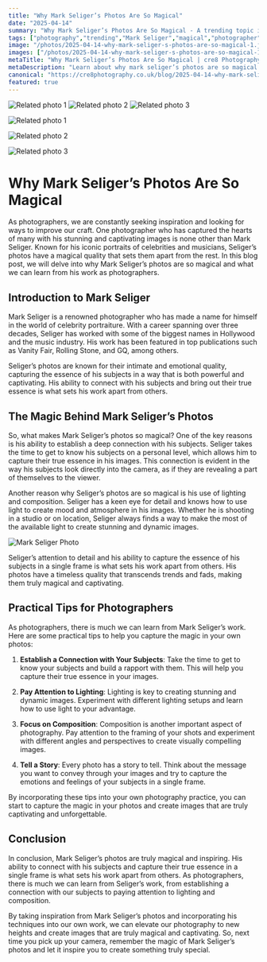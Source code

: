 ```yaml
---
title: "Why Mark Seliger’s Photos Are So Magical"
date: "2025-04-14"
summary: "Why Mark Seliger’s Photos Are So Magical - A trending topic in photography."
tags: ["photography","trending","Mark Seliger","magical","photographer","celebrities","portraits","lighting","composition","connection","captivating","inspiring"]
image: "/photos/2025-04-14-why-mark-seliger-s-photos-are-so-magical-1.jpg"
images: ["/photos/2025-04-14-why-mark-seliger-s-photos-are-so-magical-1.jpg","/photos/2025-04-14-why-mark-seliger-s-photos-are-so-magical-2.jpg","/photos/2025-04-14-why-mark-seliger-s-photos-are-so-magical-3.jpg"]
metaTitle: "Why Mark Seliger’s Photos Are So Magical | cre8 Photography"
metaDescription: "Learn about why mark seliger’s photos are so magical in photography with practical tips and insights."
canonical: "https://cre8photography.co.uk/blog/2025-04-14-why-mark-seliger-s-photos-are-so-magical"
featured: true
---
```


<!-- Gallery as HTML -->

<div class="grid grid-cols-1 sm:grid-cols-2 md:grid-cols-3 gap-4">
  <img src="/photos/2025-04-14-why-mark-seliger-s-photos-are-so-magical-1.jpg" alt="Related photo 1" class="w-full rounded-lg" />
<img src="/photos/2025-04-14-why-mark-seliger-s-photos-are-so-magical-2.jpg" alt="Related photo 2" class="w-full rounded-lg" />
<img src="/photos/2025-04-14-why-mark-seliger-s-photos-are-so-magical-3.jpg" alt="Related photo 3" class="w-full rounded-lg" />
</div>


<!-- Gallery as Markdown -->
![Related photo 1](/photos/2025-04-14-why-mark-seliger-s-photos-are-so-magical-1.jpg)


![Related photo 2](/photos/2025-04-14-why-mark-seliger-s-photos-are-so-magical-2.jpg)


![Related photo 3](/photos/2025-04-14-why-mark-seliger-s-photos-are-so-magical-3.jpg)



# Why Mark Seliger’s Photos Are So Magical

As photographers, we are constantly seeking inspiration and looking for ways to improve our craft. One photographer who has captured the hearts of many with his stunning and captivating images is none other than Mark Seliger. Known for his iconic portraits of celebrities and musicians, Seliger’s photos have a magical quality that sets them apart from the rest. In this blog post, we will delve into why Mark Seliger’s photos are so magical and what we can learn from his work as photographers.

## Introduction to Mark Seliger

Mark Seliger is a renowned photographer who has made a name for himself in the world of celebrity portraiture. With a career spanning over three decades, Seliger has worked with some of the biggest names in Hollywood and the music industry. His work has been featured in top publications such as Vanity Fair, Rolling Stone, and GQ, among others.

Seliger’s photos are known for their intimate and emotional quality, capturing the essence of his subjects in a way that is both powerful and captivating. His ability to connect with his subjects and bring out their true essence is what sets his work apart from others.

## The Magic Behind Mark Seliger’s Photos

So, what makes Mark Seliger’s photos so magical? One of the key reasons is his ability to establish a deep connection with his subjects. Seliger takes the time to get to know his subjects on a personal level, which allows him to capture their true essence in his images. This connection is evident in the way his subjects look directly into the camera, as if they are revealing a part of themselves to the viewer.

Another reason why Seliger’s photos are so magical is his use of lighting and composition. Seliger has a keen eye for detail and knows how to use light to create mood and atmosphere in his images. Whether he is shooting in a studio or on location, Seliger always finds a way to make the most of the available light to create stunning and dynamic images.

![Mark Seliger Photo](/path/to/mark_seliger_photo.jpg)

Seliger’s attention to detail and his ability to capture the essence of his subjects in a single frame is what sets his work apart from others. His photos have a timeless quality that transcends trends and fads, making them truly magical and captivating.

## Practical Tips for Photographers

As photographers, there is much we can learn from Mark Seliger’s work. Here are some practical tips to help you capture the magic in your own photos:

1. **Establish a Connection with Your Subjects**: Take the time to get to know your subjects and build a rapport with them. This will help you capture their true essence in your images.

2. **Pay Attention to Lighting**: Lighting is key to creating stunning and dynamic images. Experiment with different lighting setups and learn how to use light to your advantage.

3. **Focus on Composition**: Composition is another important aspect of photography. Pay attention to the framing of your shots and experiment with different angles and perspectives to create visually compelling images.

4. **Tell a Story**: Every photo has a story to tell. Think about the message you want to convey through your images and try to capture the emotions and feelings of your subjects in a single frame.

By incorporating these tips into your own photography practice, you can start to capture the magic in your photos and create images that are truly captivating and unforgettable.

## Conclusion

In conclusion, Mark Seliger’s photos are truly magical and inspiring. His ability to connect with his subjects and capture their true essence in a single frame is what sets his work apart from others. As photographers, there is much we can learn from Seliger’s work, from establishing a connection with our subjects to paying attention to lighting and composition.

By taking inspiration from Mark Seliger’s photos and incorporating his techniques into our own work, we can elevate our photography to new heights and create images that are truly magical and captivating. So, next time you pick up your camera, remember the magic of Mark Seliger’s photos and let it inspire you to create something truly special.

